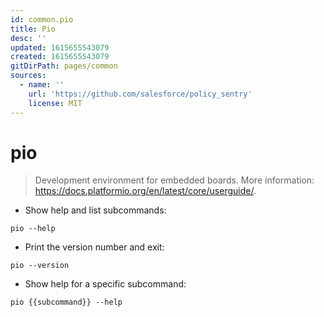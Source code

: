 ```yaml
---
id: common.pio
title: Pio
desc: ''
updated: 1615655543079
created: 1615655543079
gitDirPath: pages/common
sources:
  - name: ''
    url: 'https://github.com/salesforce/policy_sentry'
    license: MIT
---
```

# pio

> Development environment for embedded boards.
> More information: <https://docs.platformio.org/en/latest/core/userguide/>.

- Show help and list subcommands:

`pio --help`

- Print the version number and exit:

`pio --version`

- Show help for a specific subcommand:

`pio {{subcommand}} --help`

